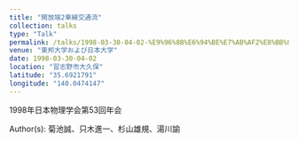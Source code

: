 ```yaml
---
title: "開放端2車線交通流"
collection: talks
type: "Talk"
permalink: /talks/1998-03-30-04-02-%E9%96%8B%E6%94%BE%E7%AB%AF2%E8%BB%8A%E7%B7%9A%E4%BA%A4%E9%80%9A%E6%B5%81
venue: "東邦大学および日本大学"
date: 1998-03-30-04-02
location: "習志野市大久保"
latitude: "35.6921791"
longitude: "140.0474147"
---
```


1998年日本物理学会第53回年会

Author(s): 菊池誠、只木進一、杉山雄規、湯川諭
